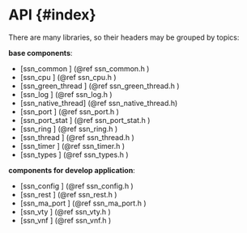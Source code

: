 
API {#index}
===

<!--
  BSD LICENSE

  Copyright 2013-2017 6WIND S.A.

  Redistribution and use in source and binary forms, with or without
  modification, are permitted provided that the following conditions
  are met:

    * Redistributions of source code must retain the above copyright
      notice, this list of conditions and the following disclaimer.
    * Redistributions in binary form must reproduce the above copyright
      notice, this list of conditions and the following disclaimer in
      the documentation and/or other materials provided with the
      distribution.
    * Neither the name of 6WIND S.A. nor the names of its
      contributors may be used to endorse or promote products derived
      from this software without specific prior written permission.

  THIS SOFTWARE IS PROVIDED BY THE COPYRIGHT HOLDERS AND CONTRIBUTORS
  "AS IS" AND ANY EXPRESS OR IMPLIED WARRANTIES, INCLUDING, BUT NOT
  LIMITED TO, THE IMPLIED WARRANTIES OF MERCHANTABILITY AND FITNESS FOR
  A PARTICULAR PURPOSE ARE DISCLAIMED. IN NO EVENT SHALL THE COPYRIGHT
  OWNER OR CONTRIBUTORS BE LIABLE FOR ANY DIRECT, INDIRECT, INCIDENTAL,
  SPECIAL, EXEMPLARY, OR CONSEQUENTIAL DAMAGES (INCLUDING, BUT NOT
  LIMITED TO, PROCUREMENT OF SUBSTITUTE GOODS OR SERVICES; LOSS OF USE,
  DATA, OR PROFITS; OR BUSINESS INTERRUPTION) HOWEVER CAUSED AND ON ANY
  THEORY OF LIABILITY, WHETHER IN CONTRACT, STRICT LIABILITY, OR TORT
  (INCLUDING NEGLIGENCE OR OTHERWISE) ARISING IN ANY WAY OUT OF THE USE
  OF THIS SOFTWARE, EVEN IF ADVISED OF THE POSSIBILITY OF SUCH DAMAGE.
-->

There are many libraries, so their headers may be grouped by topics:

**base components**: <br>
- [ssn_common       ]  (@ref ssn_common.h       )
- [ssn_cpu          ]  (@ref ssn_cpu.h          )
- [ssn_green_thread ]  (@ref ssn_green_thread.h )
- [ssn_log          ]  (@ref ssn_log.h          )
- [ssn_native_thread]  (@ref ssn_native_thread.h)
- [ssn_port         ]  (@ref ssn_port.h         )
- [ssn_port_stat    ]  (@ref ssn_port_stat.h    )
- [ssn_ring         ]  (@ref ssn_ring.h         )
- [ssn_thread       ]  (@ref ssn_thread.h       )
- [ssn_timer        ]  (@ref ssn_timer.h        )
- [ssn_types        ]  (@ref ssn_types.h        )

**components for develop application**: <br>
- [ssn_config       ]  (@ref ssn_config.h       )
- [ssn_rest         ]  (@ref ssn_rest.h         )
- [ssn_ma_port      ]  (@ref ssn_ma_port.h      )
- [ssn_vty          ]  (@ref ssn_vty.h          )
- [ssn_vnf          ]  (@ref ssn_vnf.h          )

